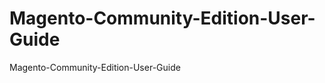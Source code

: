 Magento-Community-Edition-User-Guide
====================================

Magento-Community-Edition-User-Guide
